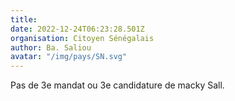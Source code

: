 ```yaml
---
title: 
date: 2022-12-24T06:23:28.501Z
organisation: Citoyen Sénégalais 
author: Ba. Saliou 
avatar: "/img/pays/SN.svg"
---
```


Pas de 3e mandat ou 3e candidature de macky Sall. 